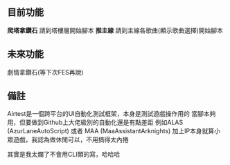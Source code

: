 ## 目前功能
**爬塔拿鑽石**
請到塔樓層開始腳本
**推主線**
請到主線各歌曲(顯示歌曲選擇)開始腳本

## 未來功能
劇情拿鑽石(等下次FES再說)


## 備註
Airtest是一個跨平台的UI自動化測試框架，本身是測試遊戲操作用的
當腳本夠用，但要做到Github上大佬級別的自動化還是有點差距
例如ALAS (AzurLaneAutoScript) 或者 MAA (MaaAssistantArknights)
加上IP本身就算小眾遊戲，我認為做休閒可以，不用搞得太內捲

其實是我太爛了不會用CLI類的寫，哈哈哈


